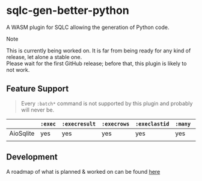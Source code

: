 # sqlc-gen-better-python
A WASM plugin for SQLC allowing the generation of Python code.


> [!NOTE]  
> This is currently being worked on. It is far from being ready for any kind of release, let alone a stable one.  
> Please wait for the first GitHub release; before that, this plugin is likely to not work.

## Feature Support
> Every `:batch*` command is not supported by this plugin and probably will never be.

|           | `:exec` | `:execresult` | `:execrows` | `:execlastid` | `:many` | `:one` | `:copyfrom` |
| --------- | ------- | ------------- | ----------- | ------------- | ------- | ------ | ----------- |
| AioSqlite | yes     | yes           | yes         | yes           | yes     | yes    | no          |
|           |         |               |             |               |         |        |             |


## Development
A roadmap of what is planned & worked on can be found [here](https://github.com/users/rayakame/projects/1/)